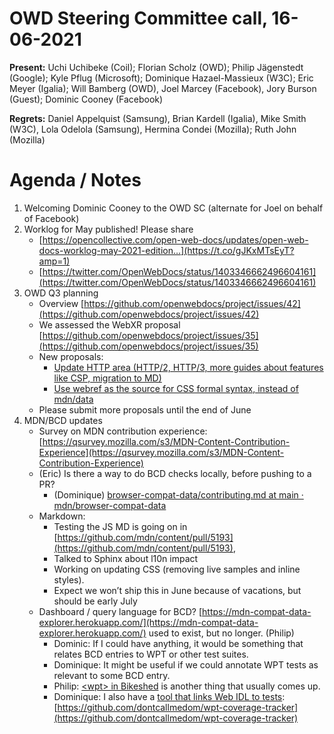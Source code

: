 # OWD Steering Committee call, 16-06-2021

**Present:** Uchi Uchibeke (Coil); Florian Scholz (OWD); Philip Jägenstedt (Google); Kyle Pflug (Microsoft); Dominique Hazael-Massieux (W3C); Eric Meyer (Igalia); Will Bamberg (OWD), Joel Marcey (Facebook), Jory Burson (Guest); Dominic Cooney (Facebook)

**Regrets:** Daniel Appelquist (Samsung), Brian Kardell (Igalia), Mike Smith (W3C), Lola Odelola (Samsung), Hermina Condei (Mozilla); Ruth John (Mozilla)


# Agenda / Notes

1. Welcoming Dominic Cooney to the OWD SC (alternate for Joel on behalf of Facebook)
2. Worklog for May published! Please share
    -   [https://opencollective.com/open-web-docs/updates/open-web-docs-worklog-may-2021-edition…](https://t.co/gJKxMTsEyT?amp=1)
    -   [https://twitter.com/OpenWebDocs/status/1403346662496604161](https://twitter.com/OpenWebDocs/status/1403346662496604161) 
3. OWD Q3 planning
    -   Overview [https://github.com/openwebdocs/project/issues/42](https://github.com/openwebdocs/project/issues/42) 
    -   We assessed the WebXR proposal [https://github.com/openwebdocs/project/issues/35](https://github.com/openwebdocs/project/issues/35) 
    -   New proposals:
        -  [Update HTTP area (HTTP/2, HTTP/3, more guides about features like CSP, migration to MD)](https://github.com/openwebdocs/project/issues/43)
        -  [Use webref as the source for CSS formal syntax, instead of mdn/data](https://github.com/openwebdocs/project/issues/44)
    -   Please submit more proposals until the end of June
4. MDN/BCD updates
    -   Survey on MDN contribution experience: [https://qsurvey.mozilla.com/s3/MDN-Content-Contribution-Experience](https://qsurvey.mozilla.com/s3/MDN-Content-Contribution-Experience) 
    -   (Eric) Is there a way to do BCD checks locally, before pushing to a PR?
        -   (Dominique) [browser-compat-data/contributing.md at main · mdn/browser-compat-data](https://github.com/mdn/browser-compat-data/blob/main/docs/contributing.md)
    -  Markdown:
        -   Testing the JS MD is going on in [https://github.com/mdn/content/pull/5193](https://github.com/mdn/content/pull/5193), 
        -   Talked to Sphinx about l10n impact
        -   Working on updating CSS (removing live samples and inline styles).
        -   Expect we won’t ship this in June because of vacations, but should be early July
    -   Dashboard / query language for BCD? [https://mdn-compat-data-explorer.herokuapp.com/](https://mdn-compat-data-explorer.herokuapp.com/) used to exist, but no longer. (Philip)
        -   Dominic: If I could have anything, it would be something that relates BCD entries to WPT or other test suites.
        -   Dominique: It might be useful if we could annotate WPT tests as relevant to some BCD entry.
        -   Philip: [&lt;wpt> in Bikeshed](https://tabatkins.github.io/bikeshed/#testing) is another thing that usually comes up.
        -   Dominique: I also have a [tool that links Web IDL to tests](https://lists.w3.org/Archives/Public/public-test-infra/2020OctDec/0002.html): [https://github.com/dontcallmedom/wpt-coverage-tracker](https://github.com/dontcallmedom/wpt-coverage-tracker)